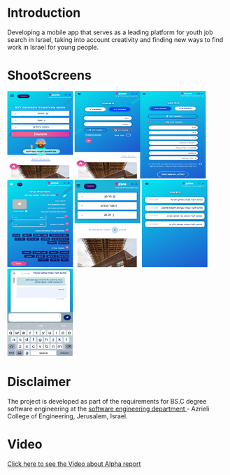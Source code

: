 # Introduction
Developing a mobile app that serves as a leading platform for youth job search in Israel, taking into account creativity and finding new ways to find work in Israel for young people.


# ShootScreens



<img width="150" height="200" src="https://github.com/rashaSheheibar/sahbak/blob/master/Images/image1.png?raw=true" /> <img width="150" height="200" src="https://github.com/rashaSheheibar/sahbak/blob/master/Images/image2.png?raw=true" /><img width="150" height="200" src="https://github.com/rashaSheheibar/sahbak/blob/master/Images/image4.png?raw=true" /> <img width="150" height="200" src="https://github.com/rashaSheheibar/sahbak/blob/master/Images/image5.png?raw=true" /> 
<img width="150" height="200" src="https://github.com/rashaSheheibar/sahbak/blob/master/Images/image6.png?raw=true" /> <img width="150" height="200" src="https://github.com/rashaSheheibar/sahbak/blob/master/Images/image7.png?raw=true" />
<img width="150" height="200" src="https://github.com/rashaSheheibar/sahbak/blob/master/Images/image8.png?raw=true" />




# Disclaimer

The project is developed as part of the requirements for BS.C degree software engineering at the  [software engineering department ](https://www.jce.ac.il/) - Azrieli College of Engineering, Jerusalem, Israel.


# Video
 [Click here to see the Video about Alpha report ](https://www.youtube.com/watch?v=2JUk_EGvxc8&feature=youtu.be)

